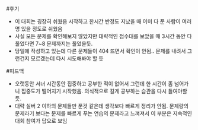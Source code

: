 #후기
- 이 대회는 굉장히 쉬웠음 시작하고 한시간 반정도 지났을 때 이미 다 푼 사람이 여러 명 있을 정도로 쉬웠음
- 사실 모든 문제를 확인해보지 않았지만 대략적인 점수대를 보았을 때 3시간 동안 다 풀었다면 7~8 문제까지는 풀었을듯.
- 당일에 작성하고 있는데 다른 문제들이 404 뜨면서 확인이 안됨.. 문제를 내려서 그런건지 모르겠는데 다시 시도해봐야 할 듯

#피드백
- 오랫동안 서너 시간동안 집중하고 공부한 적이 없어서 그런데 한 시간이 좀 넘어가니 집중도가 떨어지기 시작했음. 의식적으로 길게 공부하는 습관을 다시 들여야할 듯.
- 대략 실버 2 이하의 문제들만 푼것 같은데 생각보다 빠르게 정리가 안됨. 문제량의 문제라기 보다는 문제를 빠르게 푸는 연습의 문제라고 느껴져서 이 부분은 지속적인 대회 참여가 답으로 보임
